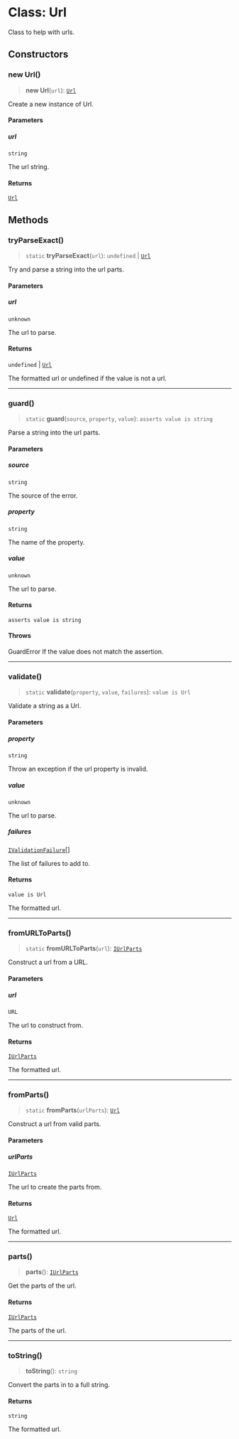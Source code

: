 # Class: Url

Class to help with urls.

## Constructors

### new Url()

> **new Url**(`url`): [`Url`](Url.md)

Create a new instance of Url.

#### Parameters

##### url

`string`

The url string.

#### Returns

[`Url`](Url.md)

## Methods

### tryParseExact()

> `static` **tryParseExact**(`url`): `undefined` \| [`Url`](Url.md)

Try and parse a string into the url parts.

#### Parameters

##### url

`unknown`

The url to parse.

#### Returns

`undefined` \| [`Url`](Url.md)

The formatted url or undefined if the value is not a url.

***

### guard()

> `static` **guard**(`source`, `property`, `value`): `asserts value is string`

Parse a string into the url parts.

#### Parameters

##### source

`string`

The source of the error.

##### property

`string`

The name of the property.

##### value

`unknown`

The url to parse.

#### Returns

`asserts value is string`

#### Throws

GuardError If the value does not match the assertion.

***

### validate()

> `static` **validate**(`property`, `value`, `failures`): `value is Url`

Validate a string as a Url.

#### Parameters

##### property

`string`

Throw an exception if the url property is invalid.

##### value

`unknown`

The url to parse.

##### failures

[`IValidationFailure`](../interfaces/IValidationFailure.md)[]

The list of failures to add to.

#### Returns

`value is Url`

The formatted url.

***

### fromURLToParts()

> `static` **fromURLToParts**(`url`): [`IUrlParts`](../interfaces/IUrlParts.md)

Construct a url from a URL.

#### Parameters

##### url

`URL`

The url to construct from.

#### Returns

[`IUrlParts`](../interfaces/IUrlParts.md)

The formatted url.

***

### fromParts()

> `static` **fromParts**(`urlParts`): [`Url`](Url.md)

Construct a url from valid parts.

#### Parameters

##### urlParts

[`IUrlParts`](../interfaces/IUrlParts.md)

The url to create the parts from.

#### Returns

[`Url`](Url.md)

The formatted url.

***

### parts()

> **parts**(): [`IUrlParts`](../interfaces/IUrlParts.md)

Get the parts of the url.

#### Returns

[`IUrlParts`](../interfaces/IUrlParts.md)

The parts of the url.

***

### toString()

> **toString**(): `string`

Convert the parts in to a full string.

#### Returns

`string`

The formatted url.
